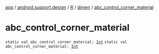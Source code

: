 [app](../../../index.md) / [android.support.design](../../index.md) / [R](../index.md) / [dimen](index.md) / [abc_control_corner_material](./abc_control_corner_material.md)

# abc_control_corner_material

`static val abc_control_corner_material: `[`Int`](https://kotlinlang.org/api/latest/jvm/stdlib/kotlin/-int/index.html)
`static val abc_control_corner_material: `[`Int`](https://kotlinlang.org/api/latest/jvm/stdlib/kotlin/-int/index.html)